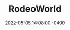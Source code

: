---
layout: post
category: misc
title:  "RodeoWorld"
date:  2022-05-05 14:08:00 -0400
modified: 2022-05-06 10:30:00 -0400
permalink: "/resource_safeguarding_future"
description: "Changes I'd make with infinite resources"
tags: [global priorities, ]
type: "Resource List"
status: "Ongoing"
extent: (?/9)
durability: (?/5)
--- 